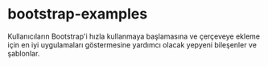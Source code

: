 # bootstrap-examples
Kullanıcıların Bootstrap'i hızla kullanmaya başlamasına ve çerçeveye ekleme için en iyi uygulamaları göstermesine yardımcı olacak yepyeni bileşenler ve şablonlar.
